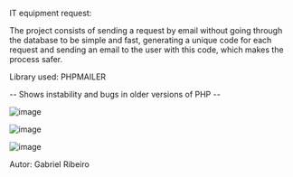 IT equipment request:

The project consists of sending a request by email without going through the database to be simple and fast, 
generating a unique code for each request and sending an email to the user with this code, which makes the process safer.

Library used: PHPMAILER

-- Shows instability and bugs in older versions of PHP --



![image](https://user-images.githubusercontent.com/82044329/220796627-235a6f1d-2f4b-4590-b048-a82ecdd71ed6.png)

![image](https://user-images.githubusercontent.com/82044329/220796668-2c1a2549-0de1-48b7-a074-d93fa3907b18.png)

![image](https://user-images.githubusercontent.com/82044329/220797136-459012f2-18cf-44fd-b40e-e1856e1f930a.png)




Autor: Gabriel Ribeiro
